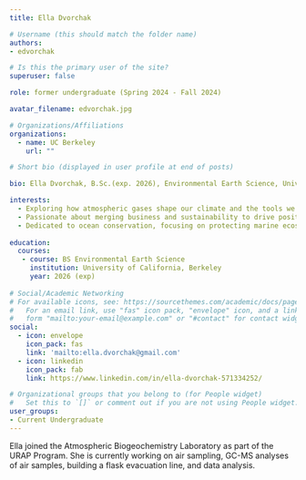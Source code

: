 ```yaml
---
title: Ella Dvorchak

# Username (this should match the folder name)
authors:
- edvorchak

# Is this the primary user of the site?
superuser: false

role: former undergraduate (Spring 2024 - Fall 2024)

avatar_filename: edvorchak.jpg

# Organizations/Affiliations
organizations:
  - name: UC Berkeley
    url: ""

# Short bio (displayed in user profile at end of posts)

bio: Ella Dvorchak, B.Sc.(exp. 2026), Environmental Earth Science, University of California at Berkeley. URAP researcher in Atmospheric Biogeochemistry Lab (January 2023- present).   

interests:
  - Exploring how atmospheric gases shape our climate and the tools we need to predict future changes.
  - Passionate about merging business and sustainability to drive positive environmental impact.
  - Dedicated to ocean conservation, focusing on protecting marine ecosystems from pollution and climate change.
  
education:
  courses:
   - course: BS Environmental Earth Science
     institution: University of California, Berkeley
     year: 2026 (exp)
      
# Social/Academic Networking
# For available icons, see: https://sourcethemes.com/academic/docs/page-builder/#icons
#   For an email link, use "fas" icon pack, "envelope" icon, and a link in the
#   form "mailto:your-email@example.com" or "#contact" for contact widget.
social:
  - icon: envelope
    icon_pack: fas
    link: 'mailto:ella.dvorchak@gmail.com'
  - icon: linkedin
    icon_pack: fab
    link: https://www.linkedin.com/in/ella-dvorchak-571334252/ 

# Organizational groups that you belong to (for People widget)
#   Set this to `[]` or comment out if you are not using People widget.
user_groups:
- Current Undergraduate
---
```


Ella joined the Atmospheric Biogeochemistry Laboratory as part of the URAP Program. She is currently working on air sampling, GC-MS analyses of air samples, building a flask evacuation line, and data analysis.    

